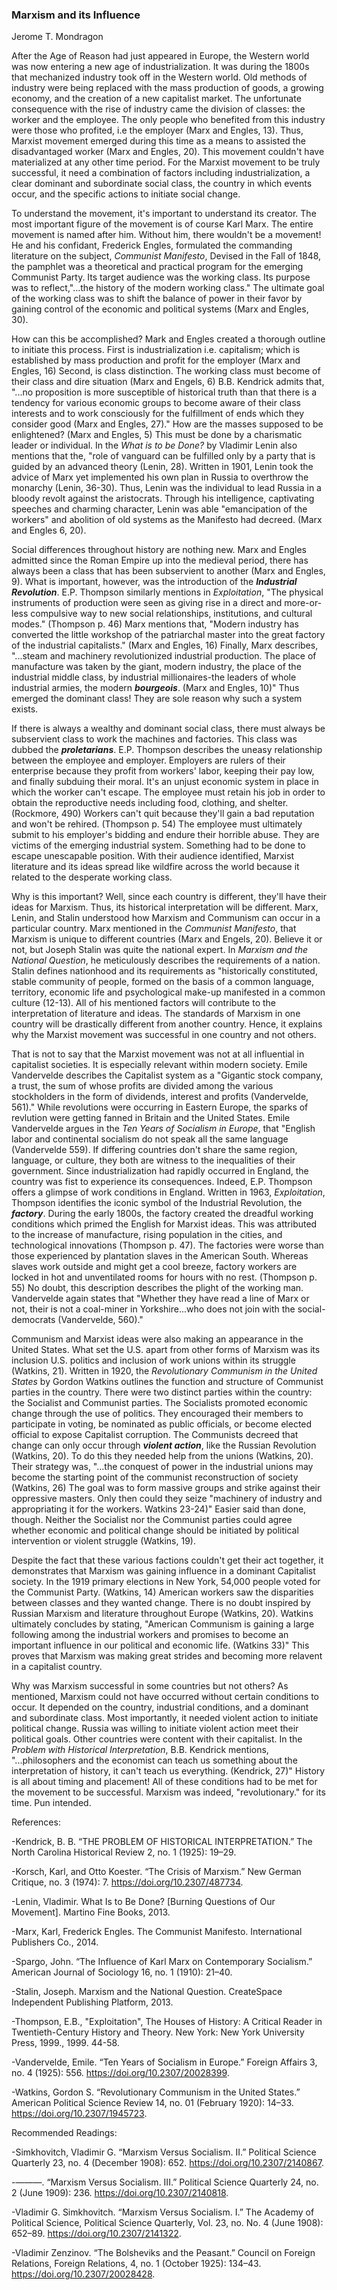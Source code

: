 ### Marxism and its Influence
Jerome T. Mondragon

After the Age of Reason had just appeared in Europe, the Western world was now entering a new age of industrialization. It was during the 1800s that mechanized industry took off in the Western world. Old methods of industry were being replaced with the mass production of goods, a growing economy, and the creation of a new capitalist market. The unfortunate consequence with the rise of industry came the division of classes: the worker and the employee. The only people who benefited from this industry were those who profited, i.e the employer (Marx and Engles, 13). Thus, Marxist movement emerged during this time as a means to assisted the disadvantaged worker (Marx and Engles, 20). This movement couldn't have materialized at any other time period. For the Marxist movement to be truly successful, it need a combination of factors including industrialization, a clear dominant and subordinate social class, the country in which events occur, and the specific actions to initiate social change. 

To understand the movement, it's important to understand its creator. The most important figure of the movement is of course Karl Marx. The entire movement is named after him. Without him, there wouldn't be a movement! He and his confidant, Frederick Engles, formulated the commanding literature on the subject, _Communist Manifesto_, Devised in the Fall of 1848, the pamphlet was a theoretical and practical program for the emerging Communist Party. Its target audience was the working class. Its purpose was to reflect,"...the history of the modern working class." The ultimate goal of the working class was to shift the balance of power in their favor by gaining control of the economic and political systems (Marx and Engles, 30). 

How can this be accomplished? Mark and Engles created a thorough outline to initiate this process. First is industrialization i.e. capitalism; which is established by mass production and profit for the employer (Marx and Engles, 16) Second, is class distinction. The working class must become of their class and dire situation (Marx and Engels, 6) B.B. Kendrick admits that, "...no proposition is more susceptible of historical truth than that there is a tendency for various economic groups to become aware of their class interests and to work consciously for the fulfillment of ends which they consider good (Marx and Engles, 27)." How are the masses supposed to be enlightened? (Marx and Engles, 5)  This must be done by a charismatic leader or individual. In the _What is to be Done?_ by Vladimir Lenin also mentions that the, "role of vanguard can be fulfilled only by a party that is guided by an advanced theory (Lenin, 28). Written in 1901, Lenin took the advice of Marx yet implemented his own plan in Russia to overthrow the monarchy (Lenin, 36-30). Thus, Lenin was the individual to lead Russia in a bloody revolt against the aristocrats. Through his intelligence, captivating speeches and charming character, Lenin was able "emancipation of the workers" and abolition of old systems as the Manifesto had decreed. (Marx and Engles 6, 20).

Social differences throughout history are nothing new. Marx and Engles admitted since the Roman Empire up into the medieval period, there has always been a class that has been subservient to another (Marx and Engles, 9). What is important, however, was the introduction of the ___Industrial Revolution___. E.P. Thompson similarly mentions in _Exploitation_, "The physical instruments of production were seen as giving rise in a direct and more-or-less compulsive way to new social relationships, institutions, and cultural modes." (Thompson p. 46) Marx mentions that, "Modern industry has converted the little workshop of the patriarchal master into the great factory of the industrial capitalists." (Marx and Engles, 16) Finally, Marx describes, "...steam and machinery revolutionized industrial production. The place of manufacture was taken by the giant, modern industry, the place of the industrial middle class, by industrial millionaires-the leaders of whole industrial armies, the modern ___bourgeois___. (Marx and Engles, 10)" Thus emerged the dominant class! They are sole reason why such a system exists. 

If there is always a wealthy and dominant social class, there must always be subservient class to work the machines and factories. This class was dubbed the ___proletarians___. E.P. Thompson describes the uneasy relationship between the employee and employer. Employers are rulers of their enterprise because they profit from workers' labor, keeping their pay low, and finally subduing their moral. It's an unjust economic system in place in which the worker can't escape. The employee must retain his job in order to obtain the reproductive needs including food, clothing, and shelter. (Rockmore, 490) Workers can't quit because they'll gain a bad reputation and won't be rehired. (Thompson p. 54) The employee must ultimately submit to his employer's bidding and endure their horrible abuse. They are victims of the emerging industrial system. Something had to be done to escape unescapable position. With their audience identified, Marxist literature and its ideas spread like wildfire across the world because it related to the desperate working class.   

Why is this important? Well, since each country is different, they'll have their ideas for Marxism. Thus, its historical interpretation will be different. Marx, Lenin, and Stalin understood how Marxism and Communism can occur in a particular country. Marx mentioned in the _Communist Manifesto_, that Marxism is unique to different countries (Marx and Engels, 20). Believe it or not, but Joseph Stalin was quite the national expert. In _Marxism and the National Question_, he meticulously describes the requirements of a nation. Stalin defines nationhood and its requirements as "historically constituted, stable community of people, formed on the basis of a common language, territory, economic life and psychological make-up manifested in a common culture (12-13). All of his mentioned factors will contribute to the interpretation of literature and ideas. The standards of Marxism in one country will be drastically different from another country. Hence, it explains why the Marxist movement was successful in one country and not others. 

That is not to say that the Marxist movement was not at all influential in capitalist societies. It is especially relevant within modern society. Emile Vandervelde describes the Capitalist system as a "Gigantic stock company, a trust, the sum of whose profits are divided among the various stockholders in the form of dividends, interest and profits (Vandervelde, 561)." While revolutions were occurring in Eastern Europe, the sparks of revlution were getting fanned in Britain and the United States. Emile Vandervelde argues in the _Ten Years of Socialism in Europe_, that "English labor and continental socialism do not speak all the same language (Vandervelde 559). If differing countries don't share the same region, language, or culture, they both are witness to the inequalities of their government. Since industrialization had rapidly occurred in England, the country was fist to experience its consequences. Indeed, E.P. Thompson offers a glimpse of work conditions in England. Written in 1963, _Exploitation_,  Thompson identifies the iconic symbol of the Industrial Revolution, the ___factory___. During the early 1800s, the factory created the dreadful working conditions which primed the English for Marxist ideas. This was attributed to the increase of manufacture, rising population in the cities, and technological innovations (Thompson p. 47). The factories were worse than those experienced by plantation slaves in the American South. Whereas slaves work outside and might get a cool breeze, factory workers are locked in hot and unventilated rooms for hours with no rest. (Thompson p. 55) No doubt, this description describes the plight of the working man. Vandervelde again states that "Whether they have read a line of Marx or not, their is not a coal-miner in Yorkshire...who does not join with the social-democrats (Vandervelde, 560)."

Communism and Marxist ideas were also making an appearance in the United States. What set the U.S. apart from other forms of Marxism was its inclusion U.S. politics and inclusion of work unions within its struggle (Watkins, 21). Written in 1920, the _Revolutionary Communism in the United States_ by Gordon Watkins outlines the function and structure of Communist parties in the country. There were two distinct parties within the country: the Socialist and Communist parties. The Socialists promoted economic change through the use of politics. They encouraged their members to participate in voting, be nominated as public officials, or become elected official to expose Capitalist corruption. The Communists decreed that change can only occur through ___violent action___, like the Russian Revolution (Watkins, 20). To do this they needed help from the unions (Watkins, 20). Their strategy was, "...the conquest of power in the industrial unions may become the starting point of the communist reconstruction of society (Watkins, 26) The goal was to form massive groups and strike against their oppressive masters. Only then could they seize "machinery of industry and appropriating it for the workers. Watkins 23-24)" Easier said than done, though. Neither the Socialist nor the Communist parties could agree whether economic and political change should be initiated by political intervention or violent struggle (Watkins, 19).

Despite the fact that these various factions couldn't get their act together, it demonstrates that Marxism was gaining influence in a dominant Capitalist society. In the 1919 primary elections in New York, 54,000 people voted for the Communist Party. (Watkins, 14) American workers saw the disparities between classes and they wanted change. There is no doubt inspired by Russian Marxism and literature throughout Europe (Watkins, 20). Watkins ultimately concludes by stating, "American Communism is gaining a large following among the industrial workers and promises to become an important influence in our political and economic life. (Watkins 33)" This proves that Marxism was making great strides and becoming more relavent in a capitalist country.

Why was Marxism successful in some countries but not others? As mentioned, Marxism could not have occurred without certain conditions to occur. It depended on the country, industrial conditions, and a dominant and subordinate class. Most importantly, it needed violent action to initiate political change. Russia was willing to initiate violent action meet their political goals. Other countries were content with their capitalist. In the _Problem with Historical Interpretation_, B.B. Kendrick mentions, "...philosophers and the economist can teach us something about the interpretation of history, it can't teach us everything. (Kendrick, 27)" History is all about timing and placement! All of these conditions had to be met for the movement to be successful. Marxism was indeed, "revolutionary." for its time. Pun intended.

References:

-Kendrick, B. B. “THE PROBLEM OF HISTORICAL INTERPRETATION.” The North Carolina Historical Review 2, no. 1 (1925): 19–29.

-Korsch, Karl, and Otto Koester. “The Crisis of Marxism.” New German Critique, no. 3 (1974): 7. https://doi.org/10.2307/487734.

-Lenin, Vladimir. What Is to Be Done? [Burning Questions of Our Movement]. Martino Fine Books, 2013.

-Marx, Karl, Frederick Engles. The Communist Manifesto. International Publishers Co., 2014.

-Spargo, John. “The Influence of Karl Marx on Contemporary Socialism.” American Journal of Sociology 16, no. 1 (1910): 21–40.

-Stalin, Joseph. Marxism and the National Question. CreateSpace Independent Publishing Platform, 2013.

-Thompson, E.B., "Exploitation", The Houses of History: A Critical Reader in Twentieth-Century History and Theory. New York: New York University Press, 1999., 1999. 44-58.

-Vandervelde, Emile. “Ten Years of Socialism in Europe.” Foreign Affairs 3, no. 4 (1925): 556. https://doi.org/10.2307/20028399.

-Watkins, Gordon S. “Revolutionary Communism in the United States.” American Political Science Review 14, no. 01 (February 1920): 14–33. https://doi.org/10.2307/1945723.

Recommended Readings:

-Simkhovitch, Vladimir G. “Marxism Versus Socialism. II.” Political Science Quarterly 23, no. 4 (December 1908): 652. https://doi.org/10.2307/2140867.

-———. “Marxism Versus Socialism. III.” Political Science Quarterly 24, no. 2 (June 1909): 236. https://doi.org/10.2307/2140818.

-Vladimir G. Simkhovitch. “Marxism Versus Socialism. I.” The Academy of Political Science, Political Science Quarterly, Vol. 23, no. No. 4 (June 1908): 652–89. https://doi.org/10.2307/2141322.

-Vladimir Zenzinov. “The Bolsheviks and the Peasant.” Council on Foreign Relations, Foreign Relations, 4, no. 1 (October 1925): 134–43. https://doi.org/10.2307/20028428.




